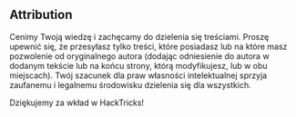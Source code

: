 ## Attribution
Cenimy Twoją wiedzę i zachęcamy do dzielenia się treściami. Proszę upewnić się, że przesyłasz tylko treści, które posiadasz lub na które masz pozwolenie od oryginalnego autora (dodając odniesienie do autora w dodanym tekście lub na końcu strony, którą modyfikujesz, lub w obu miejscach). Twój szacunek dla praw własności intelektualnej sprzyja zaufanemu i legalnemu środowisku dzielenia się dla wszystkich.

Dziękujemy za wkład w HackTricks!
